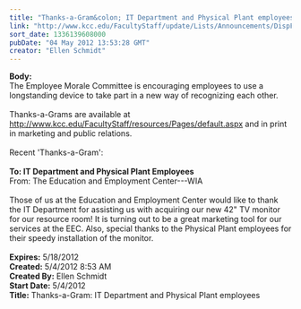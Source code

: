 ```yaml
---
title: "Thanks-a-Gram&colon; IT Department and Physical Plant employees"
link: "http://www.kcc.edu/FacultyStaff/update/Lists/Announcements/DispForm.aspx?ID=701"
sort_date: 1336139608000
pubDate: "04 May 2012 13:53:28 GMT"
creator: "Ellen Schmidt"
---
```


<div><b>Body:</b> <div class=ExternalClassF30EDA879E9A49979F1DBF07D9B8CCFC>
<div>The Employee Morale Committee is encouraging employees to use a longstanding device to take part in a new way of recognizing each other. <br> <br>Thanks-a-Grams are available at <a href="/FacultyStaff/resources/Pages/default.aspx">http://www.kcc.edu/FacultyStaff/resources/Pages/default.aspx</a> and in print in marketing and public relations. <br> <br>Recent 'Thanks-a-Gram':<br> <br><strong>To: IT Department and Physical Plant Employees<br></strong>From: The Education and Employment Center---WIA</div>
<div> </div>
<div>Those of us at the Education and Employment Center would like to thank the IT Department for assisting us with acquiring our new 42&quot; TV monitor for our resource room! It is turning out to be a great marketing tool for our services at the EEC. Also, special thanks to the Physical Plant employees for their speedy installation of the monitor.</div>
<div> </div></div></div>
<div><b>Expires:</b> 5/18/2012</div>
<div><b>Created:</b> 5/4/2012 8:53 AM</div>
<div><b>Created By:</b> Ellen Schmidt</div>
<div><b>Start Date:</b> 5/4/2012</div>
<div><b>Title:</b> Thanks-a-Gram: IT Department and Physical Plant employees</div>
